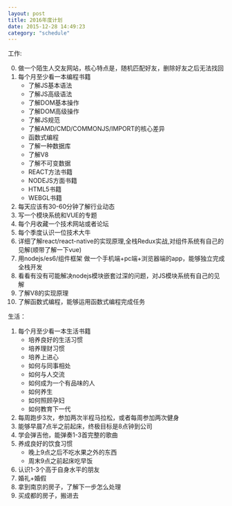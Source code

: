```yaml
---
layout: post
title: 2016年度计划
date: 2015-12-28 14:49:23
category: "schedule"
---
```


工作:

0. 做一个陌生人交友网站，核心特点是，随机匹配好友，删除好友之后无法找回
1. 每个月至少看一本编程书籍
	- 了解JS基本语法
	- 了解JS高级语法
	- 了解DOM基本操作
	- 了解DOM高级操作
	- 了解JS规范
	- 了解AMD/CMD/COMMONJS/IMPORT的核心差异
	- 函数式编程
	- 了解一种数据库
	- 了解V8
	- 了解不可变数据
	- REACT方法书籍
	- NODEJS方面书籍
	- HTML5书籍
	- WEBGL书籍
2. 每天应该有30-60分钟了解行业动态
3. 写一个模块系统和VUE的专题
3. 每个月收藏一个技术网站或者论坛
4. 每个季度认识一位技术大牛
5. 详细了解react/react-native的实现原理,全栈Redux实战,对组件系统有自己的见解(顺带了解一下vue)
6. 用nodejs/es6/组件框架 做一个手机端+pc端+浏览器端的app，能够独立完成全栈开发
7. 看看有没有可能解决nodejs模块嵌套过深的问题，对JS模块系统有自己的见解
8. 了解V8的实现原理
9. 了解函数式编程，能够运用函数式编程完成任务


生活：

1. 每个月至少看一本生活书籍
	- 培养良好的生活习惯
	- 培养理财习惯
	- 培养上进心
	- 如何与同事相处
	- 如何与人交流
	- 如何成为一个有品味的人
	- 如何养生
	- 如何照顾孕妇
	- 如何教育下一代
2. 每周跑步3次，参加两次半程马拉松，或者每周参加两次健身
3. 能够早晨7点半之前起床，终极目标是8点钟到公司
4. 学会弹吉他，能弹奏1-3首完整的歌曲
5. 养成良好的饮食习惯
    - 晚上9点之后不吃水果之外的东西
    - 周末9点之前起床吃早饭
6. 认识1-3个高于自身水平的朋友
7. 婚礼+婚假
8. 拿到南京的房子，了解下一步怎么处理
9. 买成都的房子，搬进去